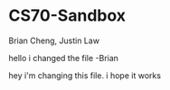 # CS70-Sandbox
Brian Cheng, Justin Law

hello i changed the file -Brian


hey i'm changing this file. i hope it works
